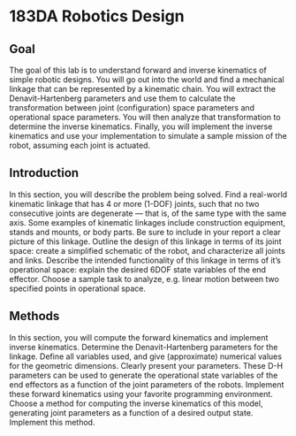 # 183DA Robotics Design

## Goal
The goal of this lab is to understand forward and inverse kinematics of simple robotic designs. You will go out into the world and find a mechanical linkage that can be represented by a kinematic chain. You will extract the Denavit-Hartenberg parameters and use them to calculate the transformation between joint (configuration) space parameters and operational space parameters. You will then analyze that transformation to determine the inverse kinematics. Finally, you will implement the inverse kinematics and use your implementation to simulate a sample mission of the robot, assuming each joint is actuated.

## Introduction
In this section, you will describe the problem being solved.
Find a real-world kinematic linkage that has 4 or more (1-DOF) joints, such that no two consecutive joints are
degenerate — that is, of the same type with the same axis. Some examples of kinematic linkages include construction equipment, stands and mounts, or body parts. Be sure to include in your report a clear picture of this linkage.
Outline the design of this linkage in terms of its joint space: create a simplified schematic of the robot, and characterize all joints and links. Describe the intended functionality of this linkage in terms of it’s operational space: explain the desired 6DOF state variables of the end effector. Choose a sample task to analyze, e.g. linear motion between two specified points in operational space.

## Methods
In this section, you will compute the forward kinematics and implement inverse kinematics.
Determine the Denavit-Hartenberg parameters for the linkage. Define all variables used, and give (approximate) numerical values for the geometric dimensions. Clearly present your parameters. These D-H parameters can be used to generate the operational state variables of the end effectors as a function of the joint parameters of the robots.
Implement these forward kinematics using your favorite programming environment.
Choose a method for computing the inverse kinematics of this model, generating joint parameters as a function
of a desired output state. Implement this method.
